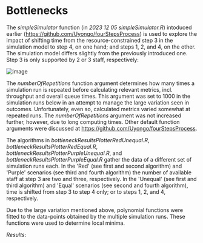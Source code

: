 # Bottlenecks

The _simpleSimulator_ function (in _2023 12 05 simpleSimulator.R_) intoduced earlier (https://github.com/Uyongo/fourStepsProcess) is used to explore the impact of shifting time from the resource-constrained step 3 in the simulation model to step 4, on one hand; and steps 1, 2, and 4, on the other. The simulation model differs slightly from the previously introduced one. Step 3 is only supported by 2 or 3 staff, respectively:

  ![image](https://github.com/Uyongo/bottlenecks/assets/53852545/dbde01bb-2338-4ac0-a7bd-8c286782d159)

The _numberOfRepetitions_ function argument determines how many times a simulation run is repeated before calculating relevant metrics, incl. throughput and overall queue times. This argument was set to 1000 in the simulation runs below in an attempt to manage the large variation seen in outcomes. Unfortunately, even so, calculated metrics varied somewhat at repeated runs. The _numberOfRepetitions_ argument was not increased further, however, due to long computing times. Other default function arguments were discussed at https://github.com/Uyongo/fourStepsProcess. 

The algorithms in _bottleneckResultsPlotterRedUnequal.R_, _bottleneckResultsPlotterRedEqual.R_, _bottleneckResultsPlotterPurpleUnequal.R_, and _bottleneckResultsPlotterPurpleEqual.R_ gather the data of a different set of simulation runs each. In the 'Red' (see first and second algorithm) and 'Purple' scenarios (see third and fourth algorithm) the number of available staff at step 3 are two and three, respectively. In the 'Unequal' (see first and third algorithm) and 'Equal' scenarios (see second and fourth algorithm), time is shifted from step 3 to step 4 only; or to steps 1, 2, and 4, respectively.

Due to the large variation mentioned above, polynomial functions were fitted to the data-points obtained by the multiple simulation runs. These functions were used to determine local minima.

*Results*:


